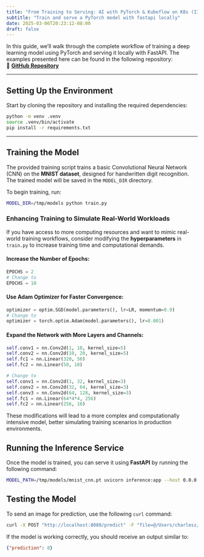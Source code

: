 ```yaml
---
title: "From Training to Serving: AI with PyTorch & Kubeflow on K8s (II)"
subtitle: "Train and serve a PyTorch model with fastapi locally"
date: 2025-03-06T20:23:12-08:00
draft: false 
---
```


In this guide, we’ll walk through the complete workflow of training a deep 
learning model using PyTorch and serving it locally with FastAPI. The examples 
presented here can be found in the following repository:  
📌 **[GitHub Repository](https://github.com/charleszheng44/pytorch-kubeflow-example/tree/main)**  

---

## Setting Up the Environment

Start by cloning the repository and installing the required dependencies:  

```bash
python -m venv .venv 
source .venv/bin/activate 
pip install -r requirements.txt
```

---

## Training the Model

The provided training script trains a basic Convolutional Neural Network (CNN) on the **MNIST dataset**, designed for handwritten digit recognition. The trained model will be saved in the `MODEL_DIR` directory.  

To begin training, run:  

```bash
MODEL_DIR=/tmp/models python train.py
```

### Enhancing Training to Simulate Real-World Workloads

If you have access to more computing resources and want to mimic real-world training workflows, consider modifying the **hyperparameters** in `train.py` to increase training time and computational demands.  

#### Increase the Number of Epochs:
```python
EPOCHS = 2  
# Change to  
EPOCHS = 10
```

#### Use Adam Optimizer for Faster Convergence:
```python
optimizer = optim.SGD(model.parameters(), lr=LR, momentum=0.9)  
# Change to  
optimizer = torch.optim.Adam(model.parameters(), lr=0.001)
```

#### Expand the Network with More Layers and Channels:
```python
self.conv1 = nn.Conv2d(1, 10, kernel_size=5)  
self.conv2 = nn.Conv2d(10, 20, kernel_size=5)  
self.fc1 = nn.Linear(320, 50)  
self.fc2 = nn.Linear(50, 10)  

# Change to  
self.conv1 = nn.Conv2d(1, 32, kernel_size=3)  
self.conv2 = nn.Conv2d(32, 64, kernel_size=3)  
self.conv3 = nn.Conv2d(64, 128, kernel_size=3)  
self.fc1 = nn.Linear(64*4*4, 256)  
self.fc2 = nn.Linear(256, 10)
```

These modifications will lead to a more complex and computationally intensive model, better simulating training scenarios in production environments.

## Running the Inference Service  

Once the model is trained, you can serve it using **FastAPI** by running the following command:  

```bash
MODEL_PATH=/tmp/models/mnist_cnn.pt uvicorn inference:app --host 0.0.0.0 --port 8080 --reload
```

## Testing the Model

To send an image for prediction, use the following `curl` command:  

```bash
curl -X POST "http://localhost:8080/predict" -F "file=@/Users/charlesz/Works/pytorch-kubeflow-example/8.png"
```  

If the model is working correctly, you should receive an output similar to:  

```json
{"prediction": 8}
```
